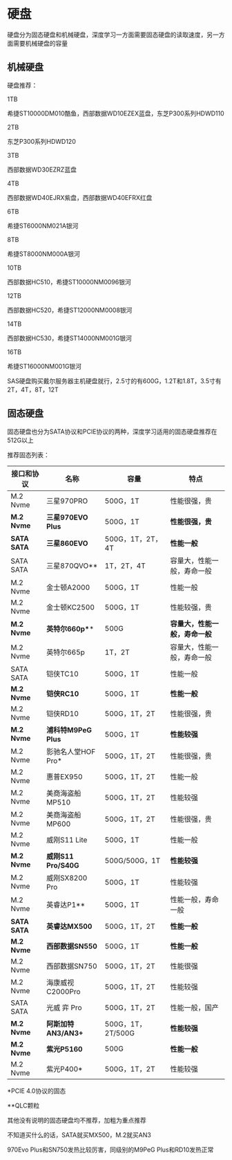 # 硬盘

硬盘分为固态硬盘和机械硬盘，深度学习一方面需要固态硬盘的读取速度，另一方面需要机械硬盘的容量



## 机械硬盘

硬盘推荐：

1TB

希捷ST10000DM010酷鱼，西部数据WD10EZEX蓝盘，东芝P300系列HDWD110

2TB

东芝P300系列HDWD120

3TB

西部数据WD30EZRZ蓝盘

4TB

西部数据WD40EJRX紫盘，西部数据WD40EFRX红盘

6TB

希捷ST6000NM021A银河

8TB

希捷ST8000NM000A银河

10TB

西部数据HC510，希捷ST10000NM0096银河

12TB

西部数据HC520，希捷ST12000NM0008银河

14TB

西部数据HC530，希捷ST14000NM001G银河

16TB

希捷ST16000NM001G银河



SAS硬盘购买戴尔服务器主机硬盘就行，2.5寸的有600G，1.2T和1.8T，3.5寸有2T，4T，8T，12T



## 固态硬盘

固态硬盘也分为SATA协议和PCIE协议的两种，深度学习适用的固态硬盘推荐在512G以上

推荐固态列表：

| 接口和协议    | 名称                 | 容量              | 特点                           |
| ------------- | -------------------- | ----------------- | ------------------------------ |
| M.2 Nvme      | 三星970PRO           | 500G，1T          | 性能很强，贵                   |
| **M.2 Nvme**  | **三星970EVO Plus**  | 500G，1T          | **性能很强，贵**               |
| **SATA SATA** | **三星860EVO**       | 500G，1T，2T，4T  | **性能一般**                   |
| SATA SATA     | 三星870QVO**         | 1T，2T，4T        | 容量大，性能一般，寿命一般     |
| M.2 Nvme      | 金士顿A2000          | 500G，1T          | 性能一般                       |
| M.2 Nvme      | 金士顿KC2500         | 500G，1T          | 性能较强，贵                   |
| **M.2 Nvme**  | **英特尔660p\****    | 500G              | **容量大，性能一般，寿命一般** |
| M.2 Nvme      | 英特尔665p           | 1T，2T            | 容量大，性能一般，寿命一般     |
| SATA SATA     | 铠侠TC10             | 500G，1T          | 性能一般                       |
| **M.2 Nvme**  | **铠侠RC10**         | 500G，1T          | **性能一般**                   |
| M.2 Nvme      | 铠侠RD10             | 500G，1T，2T      | 性能很强，贵                   |
| **M.2 Nvme**  | **浦科特M9PeG Plus** | 500G，1T          | **性能较强**                   |
| M.2 Nvme      | 影驰名人堂HOF Pro*   | 500G，1T，2T      | 性能很强，贵                   |
| M.2 Nvme      | 惠普EX950            | 500G，1T，2T      | 性能一般                       |
| M.2 Nvme      | 美商海盗船MP510      | 500G，1T，2T      | 性能较强                       |
| M.2 Nvme      | 美商海盗船MP600      | 500G，1T，2T      | 性能很强，贵                   |
| M.2 Nvme      | 威刚S11 Lite         | 500G，1T          | 性能一般                       |
| **M.2 Nvme**  | **威刚S11 Pro/S40G** | 500G/500G，1T     | **性能较强**                   |
| M.2 Nvme      | 威刚SX8200 Pro       | 500G，1T          | 性能较强                       |
| M.2 Nvme      | 英睿达P1**           | 500G，1T          | 性能一般，寿命一般             |
| **SATA SATA** | **英睿达MX500**      | 500G，1T，2T      | **性能一般**                   |
| **M.2 Nvme**  | **西部数据SN550**    | 500G，1T          | **性能一般**                   |
| M.2 Nvme      | 西部数据SN750        | 500G，1T，2T      | 性能很强                       |
| M.2 Nvme      | 海康威视C2000Pro     | 500G，1T，2T      | 性能较强                       |
| SATA SATA     | 光威 弈 Pro          | 500G，1T，2T      | 性能一般，国产                 |
| **M.2 Nvme**  | **阿斯加特AN3/AN3+** | 500G，1T，2T/500G | **性能较强**                   |
| **M.2 Nvme**  | **紫光P5160**        | 500G              | **性能一般**                   |
| M.2 Nvme      | 紫光P400*            | 500G，1T，2T      | 性能较强                       |

*PCIE 4.0协议的固态

**QLC颗粒



其他没有说明的固态硬盘均不推荐，加粗为重点推荐

不知道买什么的话，SATA就买MX500，M.2就买AN3

970Evo Plus和SN750发热比较厉害，同级别的M9PeG Plus和RD10发热正常
